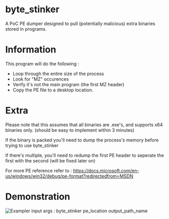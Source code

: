 # byte_stinker
A PoC PE dumper designed to pull (potentially malicious) extra binaries stored in programs.

# Information

This program will do the following :
- Loop through the entire size of the process
- Look for "MZ" occurences
- Verify it's not the main program (the first MZ header)
- Copy the PE file to a desktop location. 

# Extra
Please note that this assumes that all binaries are .exe's, and supports x64 binaries only. (should be easy to implement within 3 minutes)

If the binary is packed you'll need to dump the process's memory before trying to use byte_stinker

If there's multiple, you'll need to redump the first PE header to seperate the first with the second (will be fixed later on)

For more PE reference refer to : https://docs.microsoft.com/en-us/windows/win32/debug/pe-format?redirectedfrom=MSDN

# Demonstration
![Exampler](https://i.imgur.com/0SCcV1Z.png)
input args : byte_stinker pe_location output_path_name
